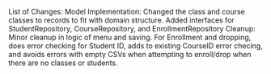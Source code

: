 List of Changes: 
  Model Implementation: 
    Changed the class and course classes to records to fit with domain structure. 
    Added interfaces for StudentRepository, CourseRepository, and EnrollmentRepository
  Cleanup: 
    Minor cleanup in logic of menu and saving. 
    For Enrollment and dropping, does error checking for Student ID, adds to existing CourseID error checing, and avoids errors with empty CSVs when attempting to enroll/drop when there are no classes or students. 
    
